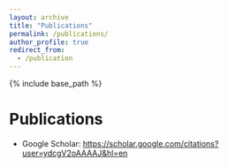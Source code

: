 ```yaml
---
layout: archive
title: "Publications"
permalink: /publications/
author_profile: true
redirect_from:
  - /publication
---
```


{% include base_path %}

Publications
======
* Google Scholar: https://scholar.google.com/citations?user=ydcgV2oAAAAJ&hl=en